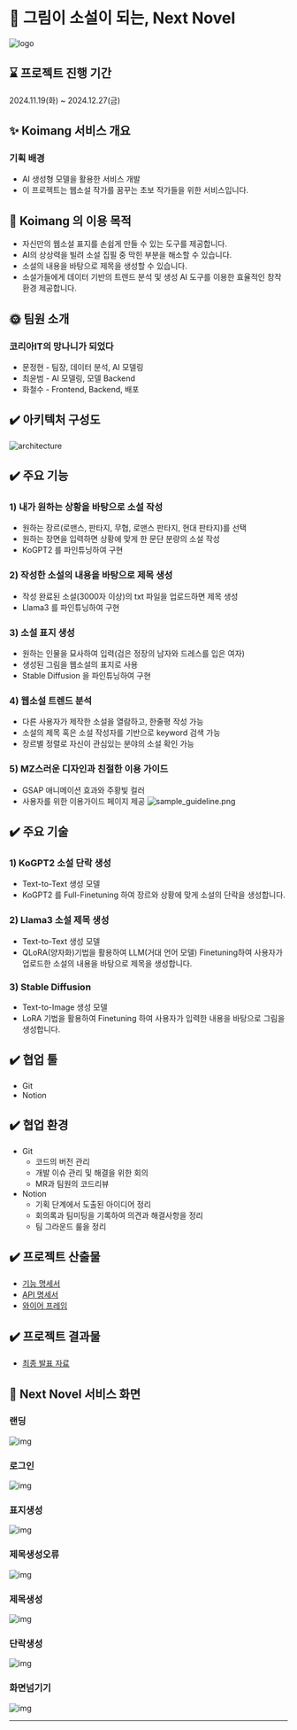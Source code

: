 # 🎲 그림이 소설이 되는, Next Novel

![logo](docs/img/logo.png)
## ⌛️ 프로젝트 진행 기간
2024.11.19(화) ~ 2024.12.27(금) <br>


## ✨ Koimang 서비스 개요
### 기획 배경
- AI 생성형 모델을 활용한 서비스 개발
- 이 프로젝트는 웹소설 작가를 꿈꾸는 초보 작가들을 위한 서비스입니다.

## 🏃 Koimang 의 이용 목적
- 자신만의 웹소설 표지를 손쉽게 만들 수 있는 도구를 제공합니다.
- AI의 상상력을 빌려 소설 집필 중 막힌 부분을 해소할 수 있습니다.
- 소설의 내용을 바탕으로 제목을 생성할 수 있습니다.
- 소설가들에게 데이터 기반의 트렌드 분석 및 생성 AI 도구를 이용한 효율적인 창작 환경 제공합니다.

## 🌞 팀원 소개
### 코리아IT의 망나니가 되었다

- 문정현 - 팀장, 데이터 분석, AI 모델링
- 최윤범 - AI 모델링, 모델 Backend
- 화철수 - Frontend, Backend, 배포

## ✔️ 아키텍처 구성도
![architecture](docs/img/architecture.png)

## ✔️ 주요 기능
### 1) 내가 원하는 상황을 바탕으로 소설 작성
- 원하는 장르(로맨스, 판타지, 무협, 로맨스 판타지, 현대 판타지)를 선택
- 원하는 장면을 입력하면 상황에 맞게 한 문단 분량의 소설 작성
- KoGPT2 를 파인튜닝하여 구현

### 2) 작성한 소설의 내용을 바탕으로 제목 생성
- 작성 완료된 소설(3000자 이상)의 txt 파일을 업로드하면 제목 생성
- Llama3 를 파인튜닝하여 구현

### 3) 소설 표지 생성
- 원하는 인물을 묘사하여 입력(검은 정장의 남자와 드레스를 입은 여자)
- 생성된 그림을 웹소설의 표지로 사용
- Stable Diffusion 을 파인튜닝하여 구현

### 4) 웹소설 트렌드 분석
- 다른 사용자가 제작한 소설을 열람하고, 한줄평 작성 가능
- 소설의 제목 혹은 소설 작성자를 기반으로 keyword 검색 가능
- 장르별 정렬로 자신이 관심있는 분야의 소설 확인 가능

### 5) MZ스러운 디자인과 친절한 이용 가이드
- GSAP 애니메이션 효과와 주황빛 컬러
- 사용자를 위한 이용가이드 페이지 제공
  ![sample_guideline.png](/docs/img/sample_guideline.png)

## ✔️ 주요 기술
### 1) KoGPT2 소설 단락 생성
- Text-to-Text 생성 모델
- KoGPT2 를 Full-Finetuning 하여 장르와 상황에 맞게 소설의 단락을 생성합니다.

### 2) Llama3 소설 제목 생성
- Text-to-Text 생성 모델
- QLoRA(양자화)기법을 활용하여 LLM(거대 언어 모델) Finetuning하여 사용자가 업로드한 소설의 내용을 바탕으로 제목을 생성합니다.

### 3) Stable Diffusion
- Text-to-Image 생성 모델
- LoRA 기법을 활용하여 Finetuning 하여 사용자가 입력한 내용을 바탕으로 그림을 생성합니다.


## ✔️ 협업 툴
- Git
- Notion

## ✔️ 협업 환경
- Git
    - 코드의 버전 관리
    - 개발 이슈 관리 및 해결을 위한 회의
    - MR과 팀원의 코드리뷰
- Notion
    - 기획 단계에서 도출된 아이디어 정리
    - 회의록과 팀미팅을 기록하여 의견과 해결사항을 정리
    - 팀 그라운드 룰을 정리


## ✔️ 프로젝트 산출물
- [기능 명세서](https://chipped-cart-851.notion.site/a96e0e004e4c4f39bab65fa821f4825f?v=f77e4329cc5e4b4fbb3a73894ba13c8c)
- [API 명세서](https://chipped-cart-851.notion.site/838d5959ec264671ac3dc8410c0983fa?v=56e9cb334ec14ee4a3634693dba9cced)
- [와이어 프레임](docs/img/wireframe.png)

## ✔️ 프로젝트 결과물
- [최종 발표 자료](docs/서울_5반_A502_최종발표자료.pptx)


## 🎲 Next Novel 서비스 화면
### 랜딩
![img](gif/홈페이지.gif)
### 로그인
![img](gif/로그인_로그아웃.gif)
### 표지생성
![img](gif/표지생성.gif)
### 제목생성오류
![img](gif/제목생성오류.gif)
### 제목생성
![img](gif/제목생성.gif)
### 단락생성
![img](gif/단락생성.gif)
### 화면넘기기
![img](gif/화면넘기기.gif)

<hr>